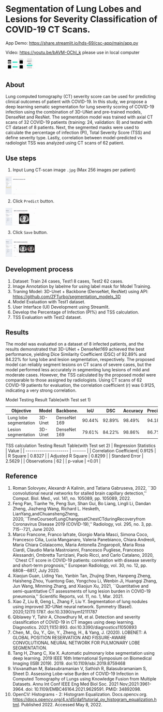 # Segmentation of Lung Lobes and Lesions for Severity Classification of COVID-19 CT Scans.
App Demo: https://share.streamlit.io/hds-69/csc-app/main/app.py

Video: https://youtu.be/bAVM-OChI_k
please use in local computer
<img src="https://github.com/hds-69/csc-app/blob/2abecc4e249e88afafad68fa137d6251f2a77d0b/Project%20info/framework.gif" style="max-width: 20%;" align="center" />

## About
Lung computed tomography (CT) severity score can be used for predicting clinical outcomes of patient with COVID-19. In this study, we propose a deep learning sematic segmentation for lung severity scoring of COVID-19 infection using the combination of 3D-UNet and pre-trained models, DenseNet and ResNet.
The segmentation model was trained with axial CT scans of 32 COVID-19 patients (training: 24, validation: 8) and tested with CT dataset of 8 patients. Next, the segmented masks were used to calculate the percentage of infection (PI), Total Severity Score (TSS) and define severity type. Lastly, correlation between model-predicted vs radiologist TSS was analyzed using CT scans of 62 patient.

## Use steps
1. Input Lung CT-scan image `.jpg` (Max 256 images per patient)
<img src="https://github.com/hds-69/csc-app/blob/f5f5645ab9675d7b73a79cc297e26cf8fa5ec60f/Project%20info/upload.gif" style="max-width: 20%;" align="center" />

2. Click `Predict` button.
<img src="https://github.com/hds-69/csc-app/blob/57db1150b52154eb33c64af3959c8c43b697c35b/Project%20info/predict.gif" style="max-width: 20%;" align="center" />

3. Click `Save` button.
<img src="https://github.com/hds-69/csc-app/blob/57db1150b52154eb33c64af3959c8c43b697c35b/Project%20info/save.gif" style="max-width: 20%;" align="center" />

## Development process
1. Dataset: Train 24 cases, Test1 8 cases, Test2 62 cases.
2. Image Annotation by labelme for using label mask for Model Training.
3. Traning Model: 3D-Unet + Backbone (DenseNet, ResNet) using API: https://github.com/ZFTurbo/segmentation_models_3D
4. Model Evaluation with Test1 dataset.
5. User Interface (UI) Development using Streamlit.
6. Develop the Percentage of Infection (PI%) and TSS calculation.
7. TSS Evaluation with Test2 dataset.

## Results
The model was evaluated on a dataset of 8 infected patients, and the results demonstrated that 3D-UNet + DenseNet169 achieved the best performance, yielding Dice Similarity Coefficient (DSC) of 92.89% and 84.22% for lung lobe and lesion segmentation, respectively. The proposed model can reliably segment lesions on CT scans of severe cases, but the model performed less accurately in segmenting lung lesions of mild and moderate cases. However, the TSS calculated by the proposed model were comparable to those assigned by radiologists. Using CT scans of 62 COVID-19 patients for evaluation, the correlation coefficient (r) was 0.9125, indicating a very strong correlation.

Model Testing Result Table(with Test set 1)

| Objective             | Model   | Backbone.   | IoU  |  DSC | Accuracy | Precision | Sensitivity | Specificity |
| --------------------- | ------- | ----------- |------|------|----------|-----------|-------------|-------------|
| Lung lobe segmentation| 3D-Unet |DenseNet 169 |90.44%|92.89%| 98.49%   | 94.18%    | 95.52%      | 98.49%      |
| Lesion segmentation   | 3D-Unet |DenseNet 169 |79.61%|84.22%| 98.86%   | 86.7%     | 89.07%      | 98.91%      |


TSS calculation Testing Result Table(with Test set 2)
| Regression Statistics  | Value   |
| ---------------------- | ------- |
| Correlation Coefficient| 0.9125  |
| R Square               | 0.8327  |
| Adjusted R Square      | 0.8299  |
| Standard Error         | 2.5629  | 
| Observations           |   62    |
| p-value                | <0.01   |



## Reference
1. Roman Solovyev, Alexandr A Kalinin, and Tatiana Gabruseva, 2022, ``3D convolutional neural networks for stalled brain capillary detection,'' Comput. Biol. Med., vol. 141, no. 105089, pp. 105089, 2022.
2. Feng Pan, Tianhe Ye, Peng Sun, Shan Gui, Bo Liang, Lingli Li, Dandan Zheng, Jiazheng Wang, Richard L. Hesketh, LianYang,andChuanshengZheng, 2020,``TimeCourseofLungChangesatChestCTduringRecoveryfrom Coronavirus Disease 2019 (COVID-19),'' Radiology, vol. 295, no. 3, pp. 715--721, June 2020.
3. Marco Francone, Franco Iafrate, Giorgio Maria Masci, Simona Coco, Francesco Cilia, Lucia Manganaro, Valeria Panebianco, Chiara Andreoli, Maria Chiara Colaiacomo, Maria Antonella Zingaropoli, Maria Rosa Ciardi, Claudio Maria Mastroianni, Francesco Pugliese, Francesco Alessandri, Ombretta Turriziani, Paolo Ricci, and Carlo Catalano, 2020, ``Chest CT score in COVID-19 patients: correlation with disease severity and short-term prognosis,'' European Radiology, vol. 30, no. 12, pp. 6808--6817, July 2020.
4. Xiaojun Guan, Liding Yao, Yanbin Tan, Zhujing Shen, Hanpeng Zheng, Haisheng Zhou, Yuantong Gao, Yongchou Li, Wenbin Ji, Huangqi Zhang, Jun Wang, Minming Zhang, and Xiaojun Xu, 2021, ``Quantitative and semi-quantitative CT assessments of lung lesion burden in COVID-19 pneumonia,'' Scientific Reports, vol. 11, no. 1, Mar. 2021.
5. Xiao Z, Liu B, Geng L, Zhang F, Liu Y. Segmentation of lung nodules using improved 3D-UNet neural network. Symmetry (Basel). 2020;12(11):1787. doi:10.3390/sym12111787
6. Qiblawey Y, Tahir A, Chowdhury M, et al. Detection and severity classification of COVID-19 in CT images using deep learning. Diagnostics. 2021;11(5):893. doi:10.3390/diagnostics11050893
7. Chen, M., Gu, Y., Qin, Y., Zheng, H., & Yang, J. (2020). LOBENET: A GLOBAL POSITION RESERVATION AND FISSURE-AWARE CONVOLUTIONAL NEURAL NETWORK FOR PULMONARY LOBE SEGMENTATION.
8. Tang H, Zhang C, Xie X. Automatic pulmonary lobe segmentation using deep learning. 2019 IEEE 16th International Symposium on Biomedical Imaging (ISBI 2019). 2019. doi:10.1109/isbi.2019.8759468
9. Visvanathan M, Balasubramanian V, Sathish R, Balasubramaniam S, Sheet D. Assessing Lobe-wise Burden of COVID-19 Infection in Computed Tomography of Lungs using Knowledge Fusion from Multiple Datasets. Annu Int Conf IEEE Eng Med Biol Soc. 2021 Nov;2021:3961-3964. doi: 10.1109/EMBC46164.2021.9629591. PMID: 34892098.
10. OpenCV: Histograms - 2: Histogram Equalization. Docs.opencv.org. https://docs.opencv.org/4.x/d5/daf/tutorial_py_histogram_equalization.html. Published 2022. Accessed May 8, 2022.
